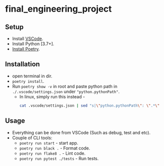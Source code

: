 # final_engineering_project

## Setup

- Install [VSCode](https://code.visualstudio.com/).
- Install Python [3.7+].
- [Install Poetry](https://python-poetry.org/docs/#installation).

## Installation

- open terminal in dir.
- `poetry install`.
- Run `poetry show -v` in root and paste python path in `./.vscode/settings.json` under `"python.pythonPath"`.
  - In linux, simply run this instead -
    ```bash
    cat .vscode/settings.json | sed "s|\"python.pythonPath\": \".*\"|\"python.pythonPath\": \"`poetry show -v | grep -r "virtualenv"  | sed 's/.*: //1'`/bin/python\"|1" > ./.vscode/settings.json
    ```

## Usage

- Everything can be done from VSCode (Such as debug, test and etc).
- Couple of CLI tools:
  - `poetry run start` - start app.
  - `poetry run black .` - Format code.
  - `poetry run flake8 .` - Lint code.
  - `poetry run pytest ./tests` - Run tests.

